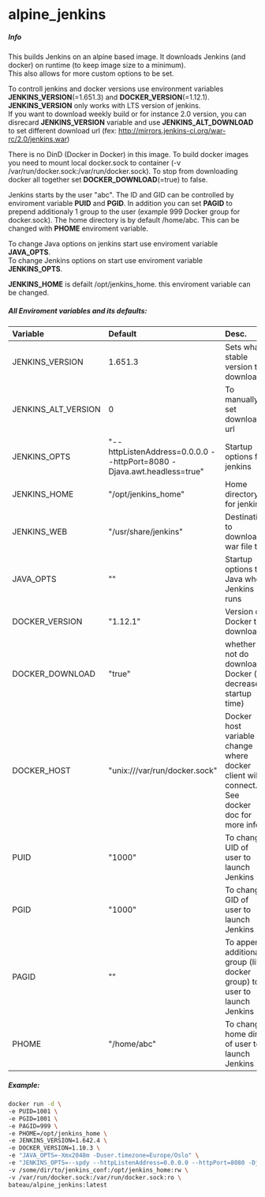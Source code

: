 # alpine_jenkins

##### Info
This builds Jenkins on an alpine based image.
It downloads Jenkins (and docker) on runtime (to keep image size to a minimum).  
This also allows for more custom options to be set.

To controll jenkins and docker versions use environment variables **JENKINS_VERSION**(=1.651.3) and **DOCKER_VERSION**(=1.12.1).  
**JENKINS_VERSION** only works with LTS version of jenkins.  
If you want to download weekly build or for instance 2.0 version, you can disrecard **JENKINS_VERSION** variable and use **JENKINS_ALT_DOWNLOAD** to set different download url (fex: http://mirrors.jenkins-ci.org/war-rc/2.0/jenkins.war)

There is no DinD (Docker in Docker) in this image. To build docker images you need to mount local docker.sock to container (-v /var/run/docker.sock:/var/run/docker.sock). To stop from downloading docker all together set **DOCKER_DOWNLOAD**(=true) to false.

Jenkins starts by the user "abc". The ID and GID can be controlled by enviroment variable **PUID** and **PGID**. In addition you can set **PAGID** to prepend additionaly 1 group to the user (example 999 Docker group for docker.sock). The home directory is by default /home/abc. This can be changed with **PHOME** enviroment variable.

To change Java options on jenkins start use enviroment variable **JAVA_OPTS**.  
To change Jenkins options on start use enviroment variable **JENKINS_OPTS**.

**JENKINS_HOME** is defailt /opt/jenkins_home. this enviroment variable can be changed.

##### All Enviroment variables and its defaults:
| Variable | Default | Desc. |
|:---------|:--------|:------|
| JENKINS_VERSION | 1.651.3 | Sets what stable version to download |
| JENKINS_ALT_VERSION | 0 | To manually set download url |
| JENKINS_OPTS | "--httpListenAddress=0.0.0.0 --httpPort=8080 -Djava.awt.headless=true" | Startup options for jenkins |
| JENKINS_HOME | "/opt/jenkins_home" | Home directory for jenkins |
| JENKINS_WEB | "/usr/share/jenkins" | Destination to download war file to |
| JAVA_OPTS | "" | Startup options to Java when Jenkins runs |
| DOCKER_VERSION | "1.12.1" | Version of Docker to download |
| DOCKER_DOWNLOAD | "true" | whether or not do download Docker (to decrease startup time) |
| DOCKER_HOST | "unix:///var/run/docker.sock" | Docker host variable to change where docker client will connect. See docker doc for more info. |
| PUID | "1000" | To change UID of user to launch Jenkins |
| PGID | "1000" | To change GID of user to launch Jenkins |
| PAGID | "" | To append additional group (like docker group) to user to launch Jenkins |
| PHOME | "/home/abc" | To change home dir of user to launch Jenkins |


##### Example:  
```bash
docker run -d \
-e PUID=1001 \
-e PGID=1001 \
-e PAGID=999 \
-e PHOME=/opt/jenkins_home \
-e JENKINS_VERSION=1.642.4 \
-e DOCKER_VERSION=1.10.3 \
-e "JAVA_OPTS=-Xmx2048m -Duser.timezone=Europe/Oslo" \
-e "JENKINS_OPTS=--spdy --httpListenAddress=0.0.0.0 --httpPort=8080 -Djava.awt.headless=true" \
-v /some/dir/to/jenkins_conf:/opt/jenkins_home:rw \
-v /var/run/docker.sock:/var/run/docker.sock:ro \
bateau/alpine_jenkins:latest
```
